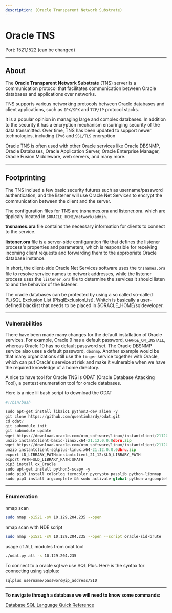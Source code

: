 ```yaml
---
description: (Oracle Transparent Network Substrate)
---
```


# Oracle TNS

Port: 1521,1522 (can be changed)

***

## **About**

The **Oracle Transparent Network Substrate** (TNS) server is a communication protocol that facilitates communication between Oracle databases and applications over networks.

TNS supports various networking protocols between Oracle databases and client applications, such as `IPX/SPX` and `TCP/IP` protocol stacks.

It is a popular opinion in managing large and complex databases. In addition to the security it has a encryption mechanism ensuringing security of the data transmitted. Over time, TNS has been updated to support newer technologies, including `IPv6` and `SSL/TLS` encryption

Oracle TNS is often used with other Oracle services like Oracle DBSNMP, Oracle Databases, Oracle Application Server, Oracle Enterprise Manager, Oracle Fusion Middleware, web servers, and many more.

***

## **Footprinting**

The TNS inclued a few basic security futures such as username/password authentication, and the listener will use Oracle Net Services to encrypt the communication between the client and the server.

The configuration files for TNS are tnsnames.ora and listener.ora. which are tippicaly located in `$ORACLE_HOME/network/admin`.

**tnsnames.ora** file contains the necessary information for clients to connect to the service.

**listener.ora** file is a server-side configuration file that defines the listener process's properties and parameters, which is responsible for receiving incoming client requests and forwarding them to the appropriate Oracle database instance.

In short, the client-side Oracle Net Services software uses the `tnsnames.ora` file to resolve service names to network addresses, while the listener process uses the `listener.ora` file to determine the services it should listen to and the behavior of the listener.

The oracle databases can be protected by using a so called  so-called PL/SQL Exclusion List (PlsqlExclusionList). Whitch is basically a user-defined blacklist that needs to be placed in $ORACLE\_HOME/sqldeveloper.

***

### **Vulnerabilities**

There have been made many changes for the default installation of Oracle services. For example, Oracle 9 has a default password, `CHANGE_ON_INSTALL`, whereas Oracle 10 has no default password set. The Oracle DBSNMP service also uses a default password, `dbsnmp`. Another example would be that many organizations still use the `finger` service together with Oracle, which can put Oracle's service at risk and make it vulnerable when we have the required knowledge of a home directory.

A nice to have tool for Oracle TNS is ODAT (Oracle Database Attacking Tool), a pentest enumeration tool for oracle databases.

Here is a nice lil bash script to download the ODAT

```python
#!/bin/bash

sudo apt-get install libaio1 python3-dev alien -y
git clone https://github.com/quentinhardy/odat.git
cd odat/
git submodule init
git submodule update
wget https://download.oracle.com/otn_software/linux/instantclient/2112000/instantclient-basic-linux.x64-21.12.0.0.0dbru.zip
unzip instantclient-basic-linux.x64-21.12.0.0.0dbru.zip
wget https://download.oracle.com/otn_software/linux/instantclient/2112000/instantclient-sqlplus-linux.x64-21.12.0.0.0dbru.zip
unzip instantclient-sqlplus-linux.x64-21.12.0.0.0dbru.zip
export LD_LIBRARY_PATH=instantclient_21_12:$LD_LIBRARY_PATH
export PATH=$LD_LIBRARY_PATH:$PATH
pip3 install cx_Oracle
sudo apt-get install python3-scapy -y
sudo pip3 install colorlog termcolor pycrypto passlib python-libnmap
sudo pip3 install argcomplete && sudo activate-global-python-argcomplete
```

***

### Enumeration

nmap scan&#x20;

```bash
sudo nmap -p1521 -sV 10.129.204.235 --open
```

nmap scan with NDE script&#x20;

```bash
sudo nmap -p1521 -sV 10.129.204.235 --open --script oracle-sid-brute
```

usage of ALL modules from odat tool&#x20;

```bash
./odat.py all -s 10.129.204.235
```

To connect to a oracle sql we use SQL Plus. Here is the syntax for connecting using sqlplus:

```sh
sqlplus username/password@ip_address/SID
```

***

**To navigate through a database we will need to know some commands:**

[Database SQL Language Quick Reference](https://docs.oracle.com/cd/E11882_01/server.112/e41085/sqlqraa001.htm#SQLQR985)

